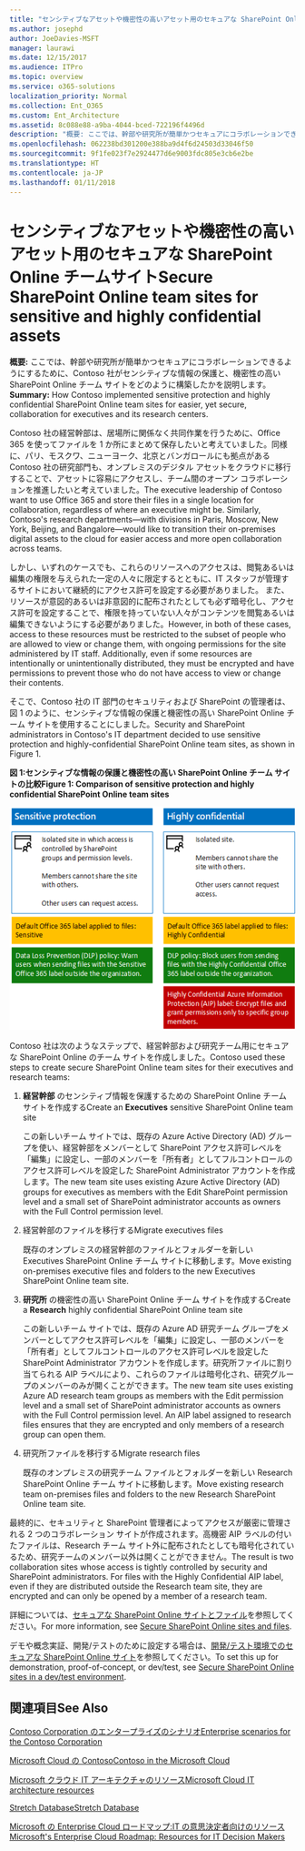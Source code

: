 ```yaml
---
title: "センシティブなアセットや機密性の高いアセット用のセキュアな SharePoint Online チームサイト"
ms.author: josephd
author: JoeDavies-MSFT
manager: laurawi
ms.date: 12/15/2017
ms.audience: ITPro
ms.topic: overview
ms.service: o365-solutions
localization_priority: Normal
ms.collection: Ent_O365
ms.custom: Ent_Architecture
ms.assetid: 8c088e88-a9ba-4044-bced-722196f4496d
description: "概要: ここでは、幹部や研究所が簡単かつセキュアにコラボレーションできるようにするために、Contoso 社がセンシティブな情報の保護と、機密性の高い SharePoint Online チーム サイトをどのように構築したかを説明します。"
ms.openlocfilehash: 062238bd301200e388ba9d4f6d24503d33046f50
ms.sourcegitcommit: 9f1fe023f7e2924477d6e9003fdc805e3cb6e2be
ms.translationtype: HT
ms.contentlocale: ja-JP
ms.lasthandoff: 01/11/2018
---
```

# <a name="secure-sharepoint-online-team-sites-for-sensitive-and-highly-confidential-assets"></a><span data-ttu-id="fc44e-103">センシティブなアセットや機密性の高いアセット用のセキュアな SharePoint Online チームサイト</span><span class="sxs-lookup"><span data-stu-id="fc44e-103">Secure SharePoint Online team sites for sensitive and highly confidential assets</span></span>

 <span data-ttu-id="fc44e-104">**概要:** ここでは、幹部や研究所が簡単かつセキュアにコラボレーションできるようにするために、Contoso 社がセンシティブな情報の保護と、機密性の高い SharePoint Online チーム サイトをどのように構築したかを説明します。</span><span class="sxs-lookup"><span data-stu-id="fc44e-104">**Summary:** How Contoso implemented sensitive protection and highly confidential SharePoint Online team sites for easier, yet secure, collaboration for executives and its research centers.</span></span>
  
<span data-ttu-id="fc44e-p101">Contoso 社の経営幹部は、居場所に関係なく共同作業を行うために、Office 365 を使ってファイルを 1 か所にまとめて保存したいと考えていました。同様に、パリ、モスクワ、ニューヨーク、北京とバンガロールにも拠点がある Contoso 社の研究部門も、オンプレミスのデジタル アセットをクラウドに移行することで、アセットに容易にアクセスし、チーム間のオープン コラボレーションを推進したいと考えていました。</span><span class="sxs-lookup"><span data-stu-id="fc44e-p101">The executive leadership of Contoso want to use Office 365 and store their files in a single location for collaboration, regardless of where an executive might be. Similarly, Contoso's research departments—with divisions in Paris, Moscow, New York, Beijing, and Bangalore—would like to transition their on-premises digital assets to the cloud for easier access and more open collaboration across teams.</span></span>
  
<span data-ttu-id="fc44e-p102">しかし、いずれのケースでも、これらのリソースへのアクセスは、閲覧あるいは編集の権限を与えられた一定の人々に限定するとともに、IT スタッフが管理するサイトにおいて継続的にアクセス許可を設定する必要がありました。 また、リソースが意図的あるいは非意図的に配布されたとしても必ず暗号化し、アクセス許可を設定することで、権限を持っていない人々がコンテンツを閲覧あるいは編集できないようにする必要がありました。</span><span class="sxs-lookup"><span data-stu-id="fc44e-p102">However, in both of these cases, access to these resources must be restricted to the subset of people who are allowed to view or change them, with ongoing permissions for the site administered by IT staff. Additionally, even if some resources are intentionally or unintentionally distributed, they must be encrypted and have permissions to prevent those who do not have access to view or change their contents.</span></span>
  
<span data-ttu-id="fc44e-109">そこで、Contoso 社の IT 部門のセキュリティおよび SharePoint の管理者は、図 1 のように、センシティブな情報の保護と機密性の高い SharePoint Online チーム サイトを使用することにしました。</span><span class="sxs-lookup"><span data-stu-id="fc44e-109">Security and SharePoint administrators in Contoso's IT department decided to use sensitive protection and highly-confidential SharePoint Online team sites, as shown in Figure 1.</span></span>
  
<span data-ttu-id="fc44e-110">**図 1:センシティブな情報の保護と機密性の高い SharePoint Online チーム サイトの比較**</span><span class="sxs-lookup"><span data-stu-id="fc44e-110">**Figure 1: Comparison of sensitive protection and highly confidential SharePoint Online team sites**</span></span>

![機密保護および高機密 SharePoint Online チーム サイト](images/Contoso_Poster/SP_Solution.png)
  
<span data-ttu-id="fc44e-112">Contoso 社は次のようなステップで、経営幹部および研究チーム用にセキュアな SharePoint Online のチーム サイトを作成しました。</span><span class="sxs-lookup"><span data-stu-id="fc44e-112">Contoso used these steps to create secure SharePoint Online team sites for their executives and research teams:</span></span>
  
1. <span data-ttu-id="fc44e-113">**経営幹部** のセンシティブ情報を保護するための SharePoint Online チーム サイトを作成する</span><span class="sxs-lookup"><span data-stu-id="fc44e-113">Create an **Executives** sensitive SharePoint Online team site</span></span>
    
    <span data-ttu-id="fc44e-114">この新しいチーム サイトでは、既存の Azure Active Directory (AD) グループを使い、経営幹部をメンバーとして SharePoint アクセス許可レベルを「編集」に設定し、一部のメンバーを「所有者」としてフルコントロールのアクセス許可レベルを設定した SharePoint Administrator アカウントを作成します。</span><span class="sxs-lookup"><span data-stu-id="fc44e-114">The new team site uses existing Azure Active Directory (AD) groups for executives as members with the Edit SharePoint permission level and a small set of SharePoint administrator accounts as owners with the Full Control permission level.</span></span>
    
2. <span data-ttu-id="fc44e-115">経営幹部のファイルを移行する</span><span class="sxs-lookup"><span data-stu-id="fc44e-115">Migrate executives files</span></span>
    
    <span data-ttu-id="fc44e-116">既存のオンプレミスの経営幹部のファイルとフォルダーを新しい Executives SharePoint Online チーム サイトに移動します。</span><span class="sxs-lookup"><span data-stu-id="fc44e-116">Move existing on-premises executive files and folders to the new Executives SharePoint Online team site.</span></span>
    
3. <span data-ttu-id="fc44e-117">**研究所** の機密性の高い SharePoint Online チーム サイトを作成する</span><span class="sxs-lookup"><span data-stu-id="fc44e-117">Create a **Research** highly confidential SharePoint Online team site</span></span>
    
    <span data-ttu-id="fc44e-p103">この新しいチーム サイトでは、既存の Azure AD 研究チーム グループをメンバーとしてアクセス許可レベルを「編集」に設定し、一部のメンバーを「所有者」としてフルコントロールのアクセス許可レベルを設定した SharePoint Administrator アカウントを作成します。研究所ファイルに割り当てられる AIP ラベルにより、これらのファイルは暗号化され、研究グループのメンバーのみが開くことができます。</span><span class="sxs-lookup"><span data-stu-id="fc44e-p103">The new team site uses existing Azure AD research team groups as members with the Edit permission level and a small set of SharePoint administrator accounts as owners with the Full Control permission level. An AIP label assigned to research files ensures that they are encrypted and only members of a research group can open them.</span></span>
    
4. <span data-ttu-id="fc44e-120">研究所ファイルを移行する</span><span class="sxs-lookup"><span data-stu-id="fc44e-120">Migrate research files</span></span>
    
    <span data-ttu-id="fc44e-121">既存のオンプレミスの研究チーム ファイルとフォルダーを新しい Research SharePoint Online チーム サイトに移動します。</span><span class="sxs-lookup"><span data-stu-id="fc44e-121">Move existing research team on-premises files and folders to the new Research SharePoint Online team site.</span></span>
    
<span data-ttu-id="fc44e-p104">最終的に、セキュリティと SharePoint 管理者によってアクセスが厳密に管理される 2 つのコラボレーション サイトが作成されます。高機密 AIP ラベルの付いたファイルは、Research チーム サイト外に配布されたとしても暗号化されているため、研究チームのメンバー以外は開くことができません。</span><span class="sxs-lookup"><span data-stu-id="fc44e-p104">The result is two collaboration sites whose access is tightly controlled by security and SharePoint administrators. For files with the Highly Confidential AIP label, even if they are distributed outside the Research team site, they are encrypted and can only be opened by a member of a research team.</span></span>
  
<span data-ttu-id="fc44e-124">詳細については、[セキュアな SharePoint Online サイトとファイル]((https://docs.microsoft.com/microsoft-365-enterprise/secure-sharepoint-online-sites-and-files))を参照してください。</span><span class="sxs-lookup"><span data-stu-id="fc44e-124">For more information, see [Secure SharePoint Online sites and files]((https://docs.microsoft.com/microsoft-365-enterprise/secure-sharepoint-online-sites-and-files)).</span></span>
  
 <span data-ttu-id="fc44e-125">デモや概念実証、開発/テストのために設定する場合は、[開発/テスト環境でのセキュアな SharePoint Online サイト]((https://docs.microsoft.com/microsoft-365-enterprise/secure-sharepoint-online-sites-dev-test))を参照してください。</span><span class="sxs-lookup"><span data-stu-id="fc44e-125">To set this up for demonstration, proof-of-concept, or dev/test, see [Secure SharePoint Online sites in a dev/test environment]((https://docs.microsoft.com/microsoft-365-enterprise/secure-sharepoint-online-sites-dev-test)).</span></span>
  
## <a name="see-also"></a><span data-ttu-id="fc44e-126">関連項目</span><span class="sxs-lookup"><span data-stu-id="fc44e-126">See Also</span></span>

[<span data-ttu-id="fc44e-127">Contoso Corporation のエンタープライズのシナリオ</span><span class="sxs-lookup"><span data-stu-id="fc44e-127">Enterprise scenarios for the Contoso Corporation</span></span>](enterprise-scenarios-for-the-contoso-corporation.md)
  
[<span data-ttu-id="fc44e-128">Microsoft Cloud の Contoso</span><span class="sxs-lookup"><span data-stu-id="fc44e-128">Contoso in the Microsoft Cloud</span></span>](contoso-in-the-microsoft-cloud.md)
  
[<span data-ttu-id="fc44e-129">Microsoft クラウド IT アーキテクチャのリソース</span><span class="sxs-lookup"><span data-stu-id="fc44e-129">Microsoft Cloud IT architecture resources</span></span>](microsoft-cloud-it-architecture-resources.md)

<span data-ttu-id="fc44e-130">[Stretch Database]((https://msdn.microsoft.com/library/dn935011.aspx))</span><span class="sxs-lookup"><span data-stu-id="fc44e-130">[Stretch Database]((https://msdn.microsoft.com/library/dn935011.aspx))</span></span>
  
<span data-ttu-id="fc44e-131">[Microsoft の Enterprise Cloud ロードマップ:IT の意思決定者向けのリソース]((https://sway.com/FJ2xsyWtkJc2taRD))</span><span class="sxs-lookup"><span data-stu-id="fc44e-131">[Microsoft's Enterprise Cloud Roadmap: Resources for IT Decision Makers]((https://sway.com/FJ2xsyWtkJc2taRD))</span></span>




